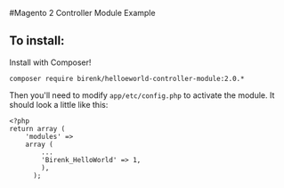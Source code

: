 #Magento 2 Controller Module Example

## To install:

Install with Composer!

    composer require birenk/helloeworld-controller-module:2.0.*

Then you'll need to modify `app/etc/config.php` to activate the module. It should look a little like this:

    <?php
    return array (
        'modules' =>
        array (
            ...
            'Birenk_HelloWorld' => 1,
            ),
          );
